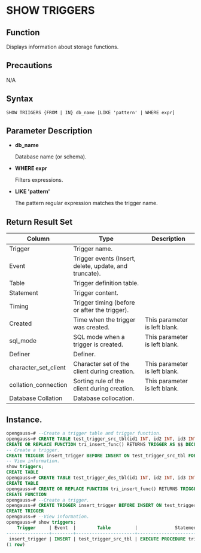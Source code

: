 # SHOW TRIGGERS

## Function

Displays information about storage functions.

## Precautions

N/A

## Syntax

```
SHOW TRIIGERS {FROM | IN} db_name [LIKE 'pattern' | WHERE expr]
```

## Parameter Description

- **db_name**

  Database name (or schema).

- **WHERE expr**

  Filters expressions.

- **LIKE 'pattern'**

  The pattern regular expression matches the trigger name.

## Return Result Set

| Column              | Type                                | Description                     |
| -------------------- | ------------------------------------ | ------------------------- |
| Trigger              | Trigger name.                          |                           |
| Event                | Trigger events (Insert, delete, update, and truncate).|                           |
| Table                | Trigger definition table.                      |                           |
| Statement            | Trigger content.                          |                           |
| Timing               | Trigger timing (before or after the trigger).      |                           |
| Created              | Time when the trigger was created.                      | This parameter is left blank.|
| sql_mode             | SQL mode when a trigger is created.              | This parameter is left blank.|
| Definer              | Definer.                              |                           |
| character_set_client | Character set of the client during creation.                | This parameter is left blank.|
| collation_connection | Sorting rule of the client during creation.              | This parameter is left blank.|
| Database Collation   | Database collocation.                      |                           |

## Instance.

```sql
opengauss=# --Create a trigger table and trigger function.
opengauss=# CREATE TABLE test_trigger_src_tbl(id1 INT, id2 INT, id3 INT);
CREATE OR REPLACE FUNCTION tri_insert_func() RETURNS TRIGGER AS $$ DECLARE BEGIN INSERT INTO test_trigger_des_tbl VALUES(NEW.id1, NEW.id2, NEW.id3); RETURN NEW; END $$ LANGUAGE PLPGSQL;
-- Create a trigger.
CREATE TRIGGER insert_trigger BEFORE INSERT ON test_trigger_src_tbl FOR EACH ROW EXECUTE PROCEDURE tri_insert_func();
-- View information.
show triggers;
CREATE TABLE
opengauss=# CREATE TABLE test_trigger_des_tbl(id1 INT, id2 INT, id3 INT);
CREATE TABLE
opengauss=# CREATE OR REPLACE FUNCTION tri_insert_func() RETURNS TRIGGER AS $$ DECLARE BEGIN INSERT INTO test_trigger_des_tbl VALUES(NEW.id1, NEW.id2, NEW.id3); RETURN NEW; END $$ LANGUAGE PLPGSQL;
CREATE FUNCTION
opengauss=# --Create a trigger.
opengauss=# CREATE TRIGGER insert_trigger BEFORE INSERT ON test_trigger_src_tbl FOR EACH ROW EXECUTE PROCEDURE tri_insert_func();
CREATE TRIGGER
opengauss=# --View information.
opengauss=# show triggers;
    Trigger     | Event  |        Table         |              Statement              | Timing | Created | sql_mode | Definer | character_set_client | collation_connection | Database Collation
----------------+--------+----------------------+-------------------------------------+--------+---------+----------+---------+----------------------+----------------------+--------------------
 insert_trigger | INSERT | test_trigger_src_tbl | EXECUTE PROCEDURE tri_insert_func() | BEFORE |         |          | wyc     |                      |                      | en_US.UTF-8
(1 row)
```
